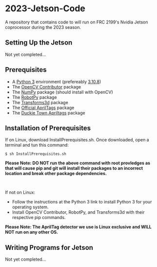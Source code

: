<h1> 2023-Jetson-Code </h1>
<p>
	A repository that contains code to will run on FRC 2199's Nvidia Jetson coprocessor during the 2023 season.
</p>

<h2> Setting Up the Jetson </h2>
<p>
	Not yet completed...
</p>

<h2> Prerequisites </h2>
<p>
	<ul>
		<li>A <a href="https://www.python.org/downloads/">Python 3</a> environment (prefereably <a href="https://www.python.org/downloads/release/python-3108/">3.10.8</a>)</li>
		<li>The <a href="https://pypi.org/project/opencv-contrib-python/">OpenCV Contributor</a> package</li>
		<li>The <a href="https://pypi.org/project/numpy/">NumPy</a> package (should install with OpenCV)</li>
		<li>The <a href="https://pypi.org/project/robotpy/">RobotPy</a> package</li>
		<li>The <a href="https://pypi.org/project/transforms3d/">Transforms3d</a> package</li>
		<li>The <a href="https://github.com/AprilRobotics/apriltag">Official AprilTags</a> package</li>
		<li>The <a href="https://pypi.org/project/dt-apriltags/">Duckie Town Apriltags</a> package</li>
	</ul>
</p>

<h2> Installation of Prerequisites </h2>
<p>
	If on Linux, download InstallPrerequisites.sh.
	Once downloaded, open a terminal and tun this command:
	
	$ sh InstallPrerequisites.sh
</p>
<p>
	<strong>Please Note: DO NOT run the above command with root provledges as that will cause pip and git will install their packages to an incorrect location and break other package dependencies.</strong>
</p>
<p>
	&nbsp
</p>
<p>
	If not on Linux:
	<ul>
		<li>Follow the instructions at the Python 3 link to install Python 3 for your operating system.</li>
		<li>Install OpenCV Contributor, RobotPy, and Transforms3d with their respective pip commands.</li>
	</ul>
	<strong>Please Note: The AprilTag detector we use is Linux exclusive and WILL NOT run on any other OS.</strong>
</p>

<h2> Writing Programs for Jetson </h2>
<p>
	Not yet completed...
</p>